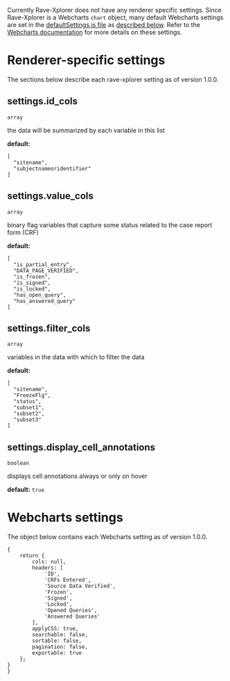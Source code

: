Currently Rave-Xplorer does not have any renderer specific settings. Since Rave-Xplorer is a Webcharts `chart` object, many default Webcharts settings are set in the [defaultSettings.js file](https://github.com/RhoInc/rave-Xplorer/blob/master/src/defaultSettings.js) as [described below](#webcharts-settings). Refer to the [Webcharts documentation](https://github.com/RhoInc/Webcharts/wiki/Chart-Configuration) for more details on these settings. 

# Renderer-specific settings
The sections below describe each rave-xplorer setting as of version 1.0.0.

## settings.id_cols
`array`

the data will be summarized by each variable in this list

**default:** 
```
[
  "sitename",
  "subjectnameoridentifier"
]
```



## settings.value_cols
`array`

binary flag variables that capture some status related to the case report form (CRF)

**default:** 
```
[
  "is_partial_entry",
  "DATA_PAGE_VERIFIED",
  "is_frozen",
  "is_signed",
  "is_locked",
  "has_open_query",
  "has_answered_query"
]
```



## settings.filter_cols
`array`

variables in the data with which to filter the data

**default:** 
```
[
  "sitename",
  "FreezeFlg",
  "status",
  "subset1",
  "subset2",
  "subset3"
]
```



## settings.display_cell_annotations
`boolean`

displays cell annotations always or only on hover

**default:** `true`

# Webcharts settings
The object below contains each Webcharts setting as of version 1.0.0.

```
{    return {        cols: null,        headers: [            'ID',            'CRFs Entered',            'Source Data Verified',            'Frozen',            'Signed',            'Locked',            'Opened Queries',            'Answered Queries'        ],        applyCSS: true,        searchable: false,        sortable: false,        pagination: false,        exportable: true    };}}
```